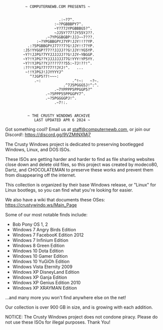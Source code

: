 ```
         ~ COMPUTERNEWB.COM PRESENTS ~
                                                  
                                                  
                        .:~?7^.                   
                      :~?PGBBBPY7^.               
                      ~Y?77JYPGBBBG5?^.           
                      ~JJ5Y?77?JY55YJ??.          
                  .~7YPGGBGBP!JJJ~~7???.          
              :~?YPGBBGPYJ7YP!JJY!!??YP.          
          .:?5PGBBGPYJ77??7?G!JJY!!7?YP.          
        :J5!YYGGP?77??JJJJ??G!JJY!YG5YP.          
        ~Y?!JJPG?7YYJJJJJJ??G!JJY~YBGGP.          
        ~Y?!YJPG??YJJJJJJJ77G!YYY!YP5YY.          
        ~Y?!YJPG??YJ????7??55:~7J!??!^.           
        :??!YJPG?7?77??JYJ!^.   ...               
         ~!!YJPGJ!JJYYYYJ^                        
           ^?JGP5?7!~~~:                          
             .~:              .^!~:   ~?~.        
                          .^7J5PGGG5J!^:^.        
                      .~7YPPPP5PPGGP5?^           
                  .~?5PPP55PPGGPY7^.              
                  .~?5PGGGGPJ!^.                  
                      .~7!:.                      
                                                  
                                                  
          ~ THE CRUSTY WINDOWS ARCHIVE 
             LAST UPDATED APR 6 2024 ~
```          
Got something cool? Email us at staff@computernewb.com, or join our Discord!: https://discord.gg/9VZMtNXMj7 

The Crusty Windows project is dedicated to preserving bootlegged Windows, Linux, and DOS ISOs.

These ISOs are getting harder and harder to find as file sharing websites close down and delete old files, 
so this project was created by modeco80, Dartz, and CHOCOLATEMAN to preserve these works and prevent them 
from disappearing off the internet.

This collection is organized by their base Windows release, or "Linux" for Linux bootlegs, so you can find
what you're looking for easier.

We also have a wiki that documents these OSes: https://crustywindo.ws/Main_Page 

Some of our most notable finds include:
- Bob Pony OS 1, 2
- Windows 7 Angry Birds Edition
- Windows 7 FacebooK Edition 2012
- Windows 7 Infinium Edition
- Windows 8 Green Edition
- Windows 10 Dota Edition
- Windows 10 Gamer Edition
- Windows 10 YuGiOh Edition
- Windows Vista Eternity 2009
- Windows XP DisneyLand Edition
- Windows XP Ganja Edition
- Windows XP Genius Edition 2010
- Windows XP XRAYMAN Edition
  
...and many more you won't find anywhere else on the net!

Our collection is over 900 GB in size, and is growing with each addition.

NOTICE: The Crusty Windows project does not condone piracy. Please do not use these ISOs for illegal purposes.
Thank You!
